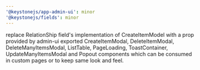 ```yaml
---
'@keystonejs/app-admin-ui': minor
'@keystonejs/fields': minor
---
```


replace RelationShip field's implementation of CreateItemModel with a prop provided by admin-ui
exported CreateItemModal, DeleteItemModal, DeleteManyItemsModal, ListTable, PageLoading, ToastContainer, UpdateManyItemsModal and Popout components which can be consumed in custom pages or to keep same look and feel.
